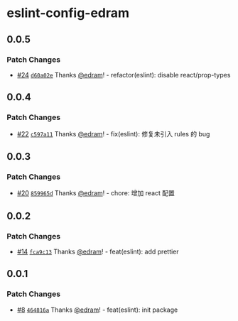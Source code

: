 # eslint-config-edram

## 0.0.5

### Patch Changes

- [#24](https://github.com/edram/packages/pull/24) [`d60a02e`](https://github.com/edram/packages/commit/d60a02e5c16d1299e78b500f57d468330b7a7b3f) Thanks [@edram](https://github.com/edram)! - refactor(eslint): disable react/prop-types

## 0.0.4

### Patch Changes

- [#22](https://github.com/edram/packages/pull/22) [`c597a11`](https://github.com/edram/packages/commit/c597a1124d6b08ab9f8f847e3cea38853d5fd156) Thanks [@edram](https://github.com/edram)! - fix(eslint): 修复未引入 rules 的 bug

## 0.0.3

### Patch Changes

- [#20](https://github.com/edram/packages/pull/20) [`859965d`](https://github.com/edram/packages/commit/859965db68f765ac8525050e3c004376cd8dc306) Thanks [@edram](https://github.com/edram)! - chore: 增加 react 配置

## 0.0.2

### Patch Changes

- [#14](https://github.com/edram/packages/pull/14) [`fca9c13`](https://github.com/edram/packages/commit/fca9c13b4c4bfc3f84b58a4892bc948605cc132a) Thanks [@edram](https://github.com/edram)! - feat(eslint): add prettier

## 0.0.1

### Patch Changes

- [#8](https://github.com/edram/packages/pull/8) [`464816a`](https://github.com/edram/packages/commit/464816af28b085198ebfb1ec172b9206fa09c189) Thanks [@edram](https://github.com/edram)! - feat(eslint): init package
